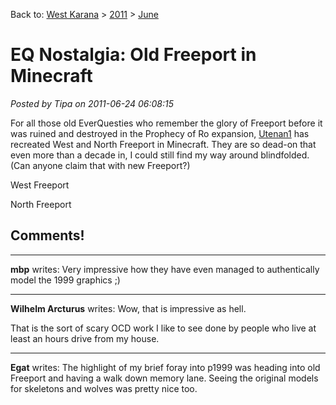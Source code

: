 Back to: [West Karana](/posts/westkarana.md) > [2011](/posts/2011/westkarana.md) > [June](./westkarana.md)
# EQ Nostalgia: Old Freeport in Minecraft

*Posted by Tipa on 2011-06-24 06:08:15*

For all those old EverQuesties who remember the glory of Freeport before it was ruined and destroyed in the Prophecy of Ro expansion, [Utenan1](http://www.youtube.com/user/utenan1) has recreated West and North Freeport in Minecraft. They are so dead-on that even more than a decade in, I could still find my way around blindfolded. (Can anyone claim that with new Freeport?)

West Freeport


North Freeport



## Comments!

---

**mbp** writes: Very impressive how they have even managed to authentically model the 1999 graphics ;)

---

**Wilhelm Arcturus** writes: Wow, that is impressive as hell.

That is the sort of scary OCD work I like to see done by people who live at least an hours drive from my house.

---

**Egat** writes: The highlight of my brief foray into p1999 was heading into old Freeport and having a walk down memory lane. Seeing the original models for skeletons and wolves was pretty nice too.


